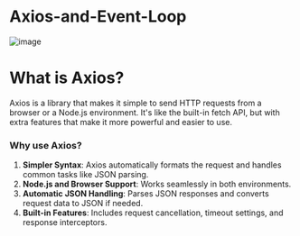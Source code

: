 # Axios-and-Event-Loop

![image](https://github.com/user-attachments/assets/6b1fcb49-cdf1-46ca-85a8-91db74b0350c)



# What is Axios?

Axios is a library that makes it simple to send HTTP requests from a browser or a Node.js environment. It's like the built-in fetch API, but with extra features that make it more powerful and easier to use.


### Why use Axios?

1. **Simpler Syntax**: Axios automatically formats the request and handles common tasks like JSON parsing.
2. **Node.js and Browser Support**: Works seamlessly in both environments.
3. **Automatic JSON Handling**: Parses JSON responses and converts request data to JSON if needed.
4. **Built-in Features**: Includes request cancellation, timeout settings, and response interceptors.

